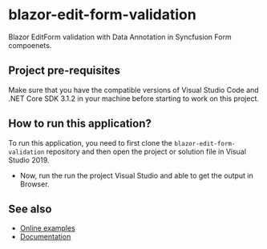 # blazor-edit-form-validation
Blazor EditForm validation with Data Annotation in Syncfusion Form compoenets.

## Project pre-requisites
Make sure that you have the compatible versions of Visual Studio Code and .NET Core SDK 3.1.2 in your machine before starting to work on this project.

## How to run this application?
To run this application, you need to first clone the `blazor-edit-form-validation` repository and then open the project or solution file in Visual Studio 2019. 

* Now, run the run the project Visual Studio and able to get the output in Browser.

## See also
* [Online examples](https://blazor.syncfusion.com)
* [Documentation](https://blazor.syncfusion.com/documentation/introduction/)

